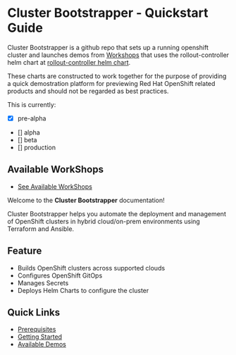 # Cluster Bootstrapper - Quickstart Guide

Cluster Bootstrapper is a github repo that sets up a running openshift cluster and launches demos from [Workshops](https://github.com/poc-examples/workshops) that uses the rollout-controller helm chart at [rollout-controller helm chart](https://github.com/poc-examples/charts/tree/main/charts/rollout-controller).

These charts are constructed to work together for the purpose of providing a quick demostration platform for previewing Red Hat OpenShift related products and should not be regarded as best practices.

This is currently: 
- [x] pre-alpha
- [] alpha
- [] beta
- [] production

## Available WorkShops

- [See Available WorkShops](https://github.com/poc-examples/workshops)






Welcome to the **Cluster Bootstrapper** documentation!

Cluster Bootstrapper helps you automate the deployment and management of OpenShift clusters in hybrid cloud/on-prem environments using Terraform and Ansible.

## Feature
- Builds OpenShift clusters across supported clouds
- Configures OpenShift GitOps
- Manages Secrets
- Deploys Helm Charts to configure the cluster

## Quick Links
- [Prerequisites](getting-started/prerequisites.md)
- [Getting Started](getting-started/getting-started.md)
- [Available Demos](installation.md)

